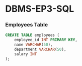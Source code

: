 # DBMS-EP3-SQL

### Employees Table

```sql
CREATE TABLE employees (
    employee_id INT PRIMARY KEY,
    name VARCHAR(50),
    department VARCHAR(50),
    salary INT
);
